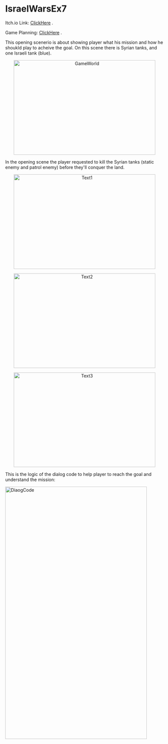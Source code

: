 # IsraelWarsEx7

Itch.io Link: [ClickHere](https://reut212.itch.io/israelwars-ex7-ex8) .

Game Planning: [ClickHere](https://github.com/Game-Dev-RDA/IsraelWarsEx7/blob/main/Docs/GamePlanning.pdf) .

This opening scenerio is about showing player what his mission and how he shoukld play  to acheive the goal.
On this scene there is Syrian tanks, and one Israeli tank (blue).

<p align="center">
 <img
   src="/Images/GameWorld.jpg"
   alt="GameWorld"
   title="GameWorld"
   style="display: inline-block; width: 450px; height: 300px; margin-left: auto; margin-right: auto;">
 </p>
 
In the opening scene the player requested to kill the Syrian tanks (static enemy and patrol enemy) before they'll conquer the land.

<p align="center">
 <img
   src="/Images/Text1.jpg"
   alt="Text1"
   title="Text1"
   style="display: inline-block; width: 450px; height: 300px; margin-left: auto; margin-right: auto;">
 </p>
 <p align="center">
 <img
   src="/Images/Text2.jpg"
   alt="Text2"
   title="Text2"
   style="display: inline-block; width: 450px; height: 300px; margin-left: auto; margin-right: auto;">
 </p>
 <p align="center">
 <img
   src="/Images/Text3.jpg"
   alt="Text3"
   title="Text3"
   style="display: inline-block; width: 450px; height: 300px; margin-left: auto; margin-right: auto;">
 </p>
 
This is the logic of the dialog code to help player to reach the goal and understand the mission:

<p align="left">
 <img
   src="/Images/DiaogCode.jpg"
   alt="DiaogCode"
   title="DiaogCode"
   style="display: inline-block; width: 450px; height: 800px; margin-left: auto; margin-right: auto;">
 </p>
